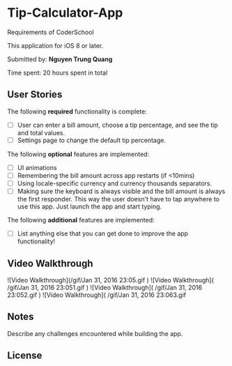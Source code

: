 # Tip-Calculator-App
Requirements of CoderSchool

This application for iOS 8 or later.

Submitted by: **Nguyen Trung Quang**

Time spent: 20 hours spent in total

## User Stories


The following **required** functionality is complete:

* [ ] User can enter a bill amount, choose a tip percentage, and see the tip and total values.
* [ ] Settings page to change the default tip percentage.

The following **optional** features are implemented:
* [ ] UI animations
* [ ] Remembering the bill amount across app restarts (if <10mins)
* [ ] Using locale-specific currency and currency thousands separators.
* [ ] Making sure the keyboard is always visible and the bill amount is always the first responder. This way the user doesn't have to tap anywhere to use this app. Just launch the app and start typing.

The following **additional** features are implemented:

- [ ] List anything else that you can get done to improve the app functionality!

## Video Walkthrough 

![Video Walkthrough](/gif/Jan 31, 2016 23:05.gif
)
![Video Walkthrough]( /gif/Jan 31, 2016 23:051.gif
)
![Video Walkthrough]( /gif/Jan 31, 2016 23:052.gif
)
![Video Walkthrough](  /gif/Jan 31, 2016 23:063.gif

## Notes

Describe any challenges encountered while building the app.

## License
